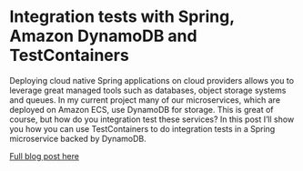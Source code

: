 # Integration tests with Spring, Amazon DynamoDB and TestContainers

Deploying cloud native Spring applications on cloud providers allows you to leverage great managed tools such as databases, object storage systems and queues. In my current project many of our microservices, which are deployed on Amazon ECS, use DynamoDB for storage. This is great of course, but how do you integration test these services? In this post I’ll show you how you can use TestContainers to do integration tests in a Spring microservice backed by DynamoDB.

[Full blog post here](https://niels.nu/blog/2018/spring-dynamodb-integration-testing.html)